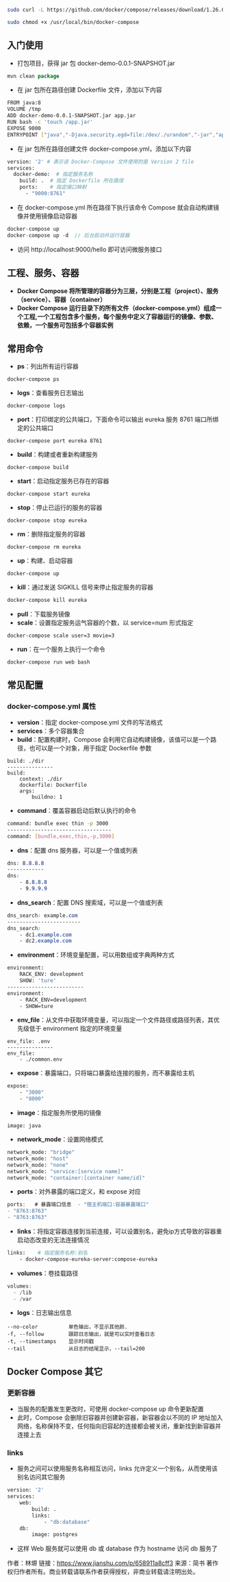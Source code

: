 ```bash
sudo curl -L https://github.com/docker/compose/releases/download/1.26.0-rc3/docker- compose-$(uname -s)-$(uname -m) -o /usr/local/bin/docker-compose

sudo chmod +x /usr/local/bin/docker-compose
```

## 入门使用

- 打包项目，获得 jar 包 docker-demo-0.0.1-SNAPSHOT.jar



```go
mvn clean package
```

- 在 jar 包所在路径创建 Dockerfile 文件，添加以下内容



```bash
FROM java:8
VOLUME /tmp
ADD docker-demo-0.0.1-SNAPSHOT.jar app.jar
RUN bash -c 'touch /app.jar'
EXPOSE 9000
ENTRYPOINT ["java","-Djava.security.egd=file:/dev/./urandom","-jar","app.jar"]
```

- 在 jar 包所在路径创建文件 docker-compose.yml，添加以下内容



```bash
version: '2' # 表示该 Docker-Compose 文件使用的是 Version 2 file
services:
  docker-demo:  # 指定服务名称
    build: .  # 指定 Dockerfile 所在路径
    ports:    # 指定端口映射
      - "9000:8761"
```

- 在 docker-compose.yml 所在路径下执行该命令 Compose 就会自动构建镜像并使用镜像启动容器



```cpp
docker-compose up
docker-compose up -d  // 后台启动并运行容器
```

- 访问 http://localhost:9000/hello 即可访问微服务接口

## 工程、服务、容器

- **Docker Compose 将所管理的容器分为三层，分别是工程（project）、服务（service）、容器（container）**
- **Docker Compose 运行目录下的所有文件（docker-compose.yml）组成一个工程,一个工程包含多个服务，每个服务中定义了容器运行的镜像、参数、依赖，一个服务可包括多个容器实例**

## 常用命令

- **ps**：列出所有运行容器



```undefined
docker-compose ps
```

- **logs**：查看服务日志输出



```undefined
docker-compose logs
```

- **port**：打印绑定的公共端口，下面命令可以输出 eureka 服务 8761 端口所绑定的公共端口



```undefined
docker-compose port eureka 8761
```

- **build**：构建或者重新构建服务



```undefined
docker-compose build
```

- **start**：启动指定服务已存在的容器



```undefined
docker-compose start eureka
```

- **stop**：停止已运行的服务的容器



```undefined
docker-compose stop eureka
```

- **rm**：删除指定服务的容器



```undefined
docker-compose rm eureka
```

- **up**：构建、启动容器



```undefined
docker-compose up
```

- **kill**：通过发送 SIGKILL 信号来停止指定服务的容器



```bash
docker-compose kill eureka
```

- **pull**：下载服务镜像
- **scale**：设置指定服务运气容器的个数，以 service=num 形式指定



```undefined
docker-compose scale user=3 movie=3
```

- **run**：在一个服务上执行一个命令



```undefined
docker-compose run web bash
```

## 常见配置

### docker-compose.yml 属性

- **version**：指定 docker-compose.yml 文件的写法格式
- **services**：多个容器集合
- **build**：配置构建时，Compose 会利用它自动构建镜像，该值可以是一个路径，也可以是一个对象，用于指定 Dockerfile 参数



```undefined
build: ./dir
---------------
build:
    context: ./dir
    dockerfile: Dockerfile
    args:
        buildno: 1
```

- **command**：覆盖容器启动后默认执行的命令



```bash
command: bundle exec thin -p 3000
----------------------------------
command: [bundle,exec,thin,-p,3000]
```

- **dns**：配置 dns 服务器，可以是一个值或列表



```css
dns: 8.8.8.8
------------
dns:
    - 8.8.8.8
    - 9.9.9.9
```

- **dns_search**：配置 DNS 搜索域，可以是一个值或列表



```css
dns_search: example.com
------------------------
dns_search:
    - dc1.example.com
    - dc2.example.com
```

- **environment**：环境变量配置，可以用数组或字典两种方式



```bash
environment:
    RACK_ENV: development
    SHOW: 'ture'
-------------------------
environment:
    - RACK_ENV=development
    - SHOW=ture
```

- **env_file**：从文件中获取环境变量，可以指定一个文件路径或路径列表，其优先级低于 environment 指定的环境变量



```undefined
env_file: .env
---------------
env_file:
    - ./common.env
```

- **expose**：暴露端口，只将端口暴露给连接的服务，而不暴露给主机



```bash
expose:
    - "3000"
    - "8000"
```

- **image**：指定服务所使用的镜像



```undefined
image: java
```

- **network_mode**：设置网络模式



```bash
network_mode: "bridge"
network_mode: "host"
network_mode: "none"
network_mode: "service:[service name]"
network_mode: "container:[container name/id]"
```

- **ports**：对外暴露的端口定义，和 expose 对应



```objectivec
ports:   # 暴露端口信息  - "宿主机端口:容器暴露端口"
- "8763:8763"
- "8763:8763"
```

- **links**：将指定容器连接到当前连接，可以设置别名，避免ip方式导致的容器重启动态改变的无法连接情况



```bash
links:    # 指定服务名称:别名 
    - docker-compose-eureka-server:compose-eureka
```

- **volumes**：卷挂载路径



```csharp
volumes:
  - /lib
  - /var
```

- **logs**：日志输出信息



```undefined
--no-color          单色输出，不显示其他颜.
-f, --follow        跟踪日志输出，就是可以实时查看日志
-t, --timestamps    显示时间戳
--tail              从日志的结尾显示，--tail=200
```

## Docker Compose 其它

### 更新容器

- 当服务的配置发生更改时，可使用 docker-compose up 命令更新配置
- 此时，Compose 会删除旧容器并创建新容器，新容器会以不同的 IP 地址加入网络，名称保持不变，任何指向旧容起的连接都会被关闭，重新找到新容器并连接上去

### links

- 服务之间可以使用服务名称相互访问，links 允许定义一个别名，从而使用该别名访问其它服务



```bash
version: '2'
services:
    web:
        build: .
        links:
            - "db:database"
    db:
        image: postgres
```

- 这样 Web 服务就可以使用 db 或 database 作为 hostname 访问 db 服务了



作者：林塬
链接：https://www.jianshu.com/p/658911a8cff3
来源：简书
著作权归作者所有。商业转载请联系作者获得授权，非商业转载请注明出处。